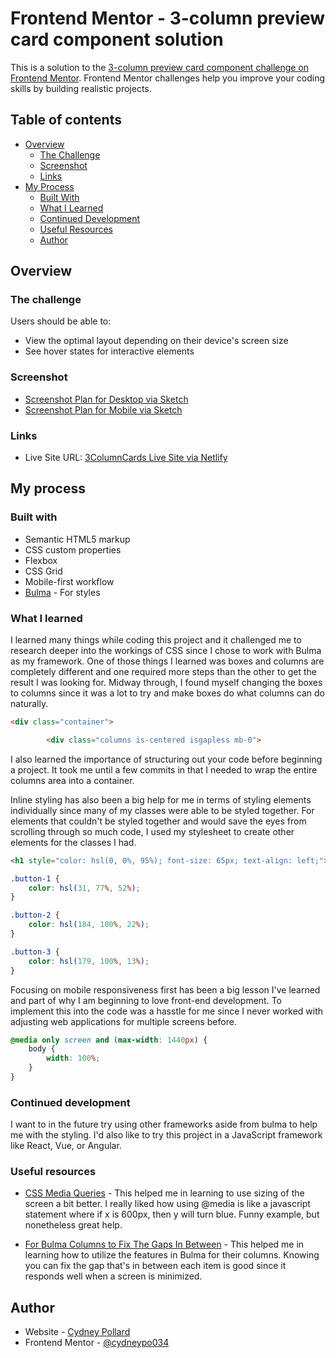 # Frontend Mentor - 3-column preview card component solution

This is a solution to the [3-column preview card component challenge on Frontend Mentor](https://www.frontendmentor.io/challenges/3column-preview-card-component-pH92eAR2-). Frontend Mentor challenges help you improve your coding skills by building realistic projects. 

## Table of contents

- [Overview](#overview)
  - [The Challenge](#The-challenge)
  - [Screenshot](#screenshot)
  - [Links](#links)
- [My Process](#my-process)
  - [Built With](#built-with)
  - [What I Learned](#what-i-learned)
  - [Continued Development](#continued-development)
  - [Useful Resources](#useful-resources)
  - [Author](#author)

## Overview

### The challenge

Users should be able to:

- View the optimal layout depending on their device's screen size
- See hover states for interactive elements

### Screenshot


- [Screenshot Plan for Desktop via Sketch](./planningstage/3cardcolumnplan.png)
- [Screenshot Plan for Mobile via Sketch](./planningstage/3cardcolumnmobile.png)

### Links

- Live Site URL: [3ColumnCards Live Site via Netlify](https://3columncards.netlify.app/)

## My process

### Built with

- Semantic HTML5 markup
- CSS custom properties
- Flexbox
- CSS Grid
- Mobile-first workflow
- [Bulma](https://bulma.io/) - For styles

### What I learned

I learned many things while coding this project and it challenged me to research deeper into the workings of CSS since I chose to work with Bulma as my framework. One of those things I learned was boxes and columns are completely different and one required more steps than the other to get the result I was looking for. Midway through, I found myself changing the boxes to columns since it was a lot to try and make boxes do what columns can do naturally. 

```html
<div class="container">

        <div class="columns is-centered isgapless mb-0">
```

I also learned the importance of structuring out your code before beginning a project. It took me until a few commits in that I needed to wrap the entire columns area into a container. 

Inline styling has also been a big help for me in terms of styling elements individually since many of my classes were able to be styled together. For elements that couldn't be styled together and would save the eyes from scrolling through so much code, I used my stylesheet to create other elements for the classes I had.

```html
<h1 style="color: hsl(0, 0%, 95%); font-size: 65px; text-align: left;">
```

```css
.button-1 {
    color: hsl(31, 77%, 52%);
}

.button-2 {
    color: hsl(184, 100%, 22%);
}

.button-3 {
    color: hsl(179, 100%, 13%);
}
```
Focusing on mobile responsiveness first has been a big lesson I've learned and part of why I am beginning to love front-end development. To implement this into the code was a hasstle for me since I never worked with adjusting web applications for multiple screens before.

```css
@media only screen and (max-width: 1440px) {
    body {
        width: 100%;
    }
}
```
### Continued development

I want to in the future try using other frameworks aside from bulma to help me with the styling. I'd also like to try this project in a JavaScript framework like React, Vue, or Angular. 

### Useful resources

- [CSS Media Queries](https://www.w3schools.com/css/css_rwd_mediaqueries.asp) - This helped me in learning to use sizing of the screen a bit better. I really liked how using @media is like a javascript statement where if x is 600px, then y will turn blue. Funny example, but nonetheless great help.

- [For Bulma Columns to Fix The Gaps In Between](https://bulma.io/documentation/columns/gap/) - This helped me in learning how to utilize the features in Bulma for their columns. Knowing you can fix the gap that's in between each item is good since it responds well when a screen is minimized.

## Author

- Website - [Cydney Pollard](https://cydneypo034.github.io/cyddesport/#/)
- Frontend Mentor - [@cydneypo034](https://www.frontendmentor.io/profile/yourusername)